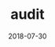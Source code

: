 ---
title: audit
ref: audit
weight: 2
aliases:
- /docs/company/
date: 2018-07-30
description: Learn how to get started with Docsy, including the available options
  for installing and using the Docsy theme.
---
